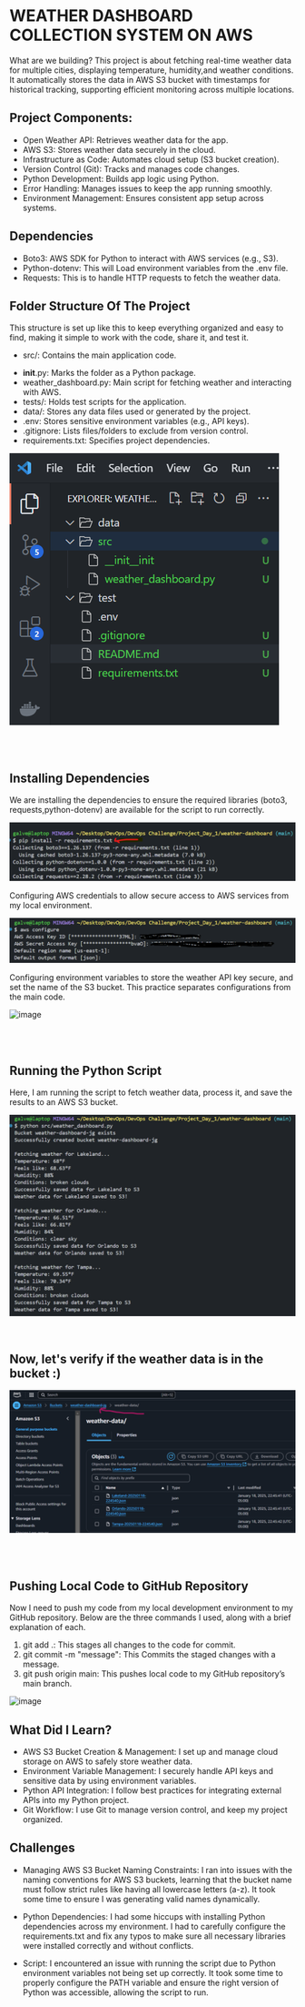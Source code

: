 # WEATHER DASHBOARD COLLECTION SYSTEM ON AWS

What are we building? This project is about fetching real-time weather data for multiple cities, displaying temperature, humidity,and weather conditions. It automatically stores the data in AWS S3 bucket with timestamps for historical tracking, supporting efficient monitoring across multiple locations.

## Project Components:

- Open Weather API: Retrieves weather data for the app.
- AWS S3: Stores weather data securely in the cloud.
- Infrastructure as Code: Automates cloud setup (S3 bucket creation).
- Version Control (Git): Tracks and manages code changes.
- Python Development: Builds app logic using Python.
- Error Handling: Manages issues to keep the app running smoothly.
- Environment Management: Ensures consistent app setup across systems.

## Dependencies

- Boto3: AWS SDK for Python to interact with AWS services (e.g., S3).
- Python-dotenv: This will Load environment variables from the .env file.
- Requests: This is to handle HTTP requests to fetch the weather data.
  
## Folder Structure Of The Project
This structure is set up like this to keep everything organized and easy to find, making it simple to work with the code, share it, and test it.

* src/: Contains the main application code.
- __init__.py: Marks the folder as a Python package.
- weather_dashboard.py: Main script for fetching weather and interacting with AWS.
- tests/: Holds test scripts for the application.
- data/: Stores any data files used or generated by the project.
- .env: Stores sensitive environment variables (e.g., API keys).
- .gitignore: Lists files/folders to exclude from version control.
- requirements.txt: Specifies project dependencies.

![alt text](image.png)

<br><br>

## Installing Dependencies
We are installing the dependencies to ensure the required libraries (boto3, requests,python-dotenv) are available for the script to run correctly.

![alt text](image-1.png)

Configuring AWS credentials to allow secure access to AWS services from my local environment.

![alt text](image-2.png)

Configuring environment variables to store the weather API key secure, and set the name of the S3 bucket. This practice separates configurations from the main code.

![image](https://github.com/user-attachments/assets/b272324c-2e48-4b80-ad85-a76f69730c44)

<br><br>

## Running the Python Script

Here, I am running the script to fetch weather data, process it, and save the results to an AWS S3 bucket.

![alt text](image-6.png)

<br>

## Now, let's verify if the weather data is in the bucket :)

![alt text](image-7.png)

<br><br>

## Pushing Local Code to GitHub Repository
Now I need to push my code from my local development environment to my GitHub repository. Below are the three commands I used, along with a brief explanation of each.
1. git add .: This stages all changes to the code for commit.
2. git commit -m "message": This Commits the staged changes with a message.
3. git push origin main: This pushes local code to my GitHub repository’s main branch.


![image](https://github.com/user-attachments/assets/61b2036a-647f-498b-bcd7-2d88c8d69d2d)



## What Did I Learn?

- AWS S3 Bucket Creation & Management: I set up and manage cloud storage on AWS to safely store weather data. 
- Environment Variable Management: I securely handle API keys and sensitive data by using environment variables.
- Python API Integration: I follow best practices for integrating external APIs into my Python project.
- Git Workflow: I use Git to manage version control, and keep my project organized.

## Challenges

- Managing AWS S3 Bucket Naming Constraints: I ran into issues with the naming conventions for AWS S3 buckets, learning that the bucket name must follow strict rules like having all lowercase letters (a-z). It took some time to ensure I was generating valid names dynamically.

- Python Dependencies: I had some hiccups with installing Python dependencies across my environment. I had to carefully configure the requirements.txt and fix any typos to make sure all necessary libraries were installed correctly and without conflicts.

- Script: I encountered an issue with running the script due to Python environment variables not being set up correctly. It took some time to properly configure the PATH variable and ensure the right version of Python was accessible, allowing the script to run.




